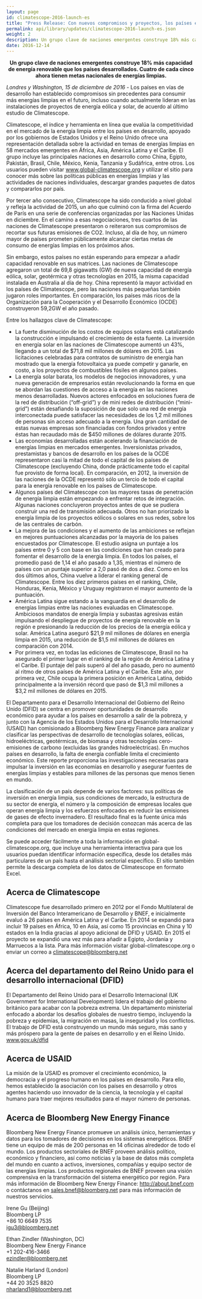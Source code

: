 ```yaml
---
layout: page
id: climatescope-2016-launch-es
title: "Press Release: Con nuevos compromisos y proyectos, los países en vías de desarrollo adquieren una ventaja global en energías limpias"
permalink: api/library/updates/climatescope-2016-launch-es.json
weight: 2
description: Un grupo clave de naciones emergentes construye 18% más capacidad de energía renovable que los países desarrollados. Cuatro de cada cinco ahora tienen metas nacionales de energías limpias.
date: 2016-12-14
---
```

<p><center><strong>Un grupo clave de naciones emergentes construye 18% más capacidad de energía renovable que los países desarrollados. Cuatro de cada cinco ahora tienen metas nacionales de energías limpias.</strong></center></p>

_Londres y Washington, 15 de diciembre de 2016_ - Los países en vías de desarrollo han establecido compromisos sin precedentes para consumir más energías limpias en el futuro, incluso cuando actualmente lideran en las instalaciones de proyectos de energía eólica y solar, de acuerdo al último estudio de Climatescope.

Climatescope, el índice y herramienta en línea que evalúa la competitividad en el mercado de la energía limpia entre los países en desarrollo, apoyado por los gobiernos de Estados Unidos y el Reino Unido ofrece una representación detallada sobre la actividad en temas de energías limpias en 58 mercados emergentes en África, Asia, América Latina y el Caribe. El grupo incluye las principales naciones en desarrollo como China, Egipto, Pakistán, Brasil, Chile, México, Kenia, Tanzania y Sudáfrica, entre otros. Los usuarios pueden visitar www.global-climatescope.org y utilizar el sitio para conocer más sobre las políticas públicas en energías limpias y las actividades de naciones individuales, descargar grandes paquetes de datos y compararlos por país.

Por tercer año consecutivo, Climatescope ha sido conducido a nivel global y refleja la actividad de 2015, un año que culminó con la firma del Acuerdo de París en una serie de conferencias organizadas por las Naciones Unidas en diciembre. En el camino a esas negociaciones, tres cuartos de las naciones de Climatescope presentaron o reiteraron sus compromisos de recortar sus futuras emisiones de CO2. Incluso, al día de hoy, un número mayor de países prometen públicamente alcanzar ciertas metas de consumo de energías limpias en los próximos años.

Sin embargo, estos países no están esperando para empezar a añadir capacidad renovable en sus matrices. Las naciones de Climatescope agregaron un total de 69,8 gigawatts (GW) de nueva capacidad  de energía eólica, solar, geotérmica y otras tecnologías en 2015, la misma capacidad instalada en Australia al día de hoy. China representó la mayor actividad en los países de Climatescope, pero las naciones más pequeñas también jugaron roles importantes. En comparación, los países más ricos de la Organización para la Cooperación y el Desarrollo Económico (OCDE) construyeron 59,2GW el año pasado.

Entre los hallazgos clave de Climatescope:

- La fuerte disminución de los costos de equipos solares está catalizando la construcción e impulsando el crecimiento de esta fuente. La inversión en energía solar en las naciones de Climatescope aumentó un 43%, llegando a un total de $71,8 mil millones de dólares en 2015. Las licitaciones celebradas para contratos de suministro de energía han mostrado que la energía fotovoltaica ya puede competir y ganarle, en costo, a los proyectos de combustibles fósiles en algunos países.
- La energía solar barata,  los modelos de negocios innovadores, y una nueva generación de empresarios están revolucionando la forma en que se abordan las cuestiones de acceso a la energía en las naciones menos desarrolladas. Nuevos actores enfocados en soluciones fuera de la red de distribución (“off-grid”) y de mini redes de distribución (“mini-grid”) están desafiando la suposición de que solo una red de energía interconectada puede satisfacer las necesidades de los 1,2 mil millones  de personas sin acceso adecuado a la energía. Una gran cantidad de estas nuevas empresas son financiadas con fondos privados y entre éstas han recaudado más de $450 millones de dólares durante 2015.
- Las economías desarrolladas están acelerando la financiación de energías limpias en mercados emergentes. Inversionistas privados, prestamistas y bancos de desarrollo en los países de la OCDE representaron casi la mitad de todo el capital de los países de Climatescope (excluyendo China, donde prácticamente todo el capital fue provisto de forma local). En comparación, en 2012, la inversión de las naciones de la OCDE representó sólo un tercio de todo el capital para la energía renovable en los países de Climatescope.
- Algunos países del Climatescope con las mayores tasas de penetración de energía limpia están empezando a enfrentar retos de integración. Algunas naciones concluyeron proyectos antes de que se pudiera construir una red de transmisión adecuada. Otros no han priorizado la energía limpia de los proyectos eólicos o solares en sus redes, sobre los de las centrales de carbón.
- La mejora de las condiciones y el aumento de las ambiciones se reflejan en mejores puntuaciones alcanzadas por la mayoría de los países encuestados por Climatescope. El estudio asigna un puntaje a los países entre 0 y 5 con base en las condiciones que han creado para fomentar el desarrollo de la energía limpia.  En todos los países, el promedio pasó de 1,14 el año pasado a 1,35, mientras el número de países con un puntaje superior a 2,0 pasó de dos a diez. Como en los dos últimos años, China vuelve a liderar el ranking general de Climatescope. Entre los diez primeros países en el ranking, Chile, Honduras, Kenia, México y Uruguay registraron el mayor aumento de la puntuación.
- América Latina sigue estando a la vanguardia en el desarrollo de energías limpias entre las naciones evaluadas en Climatescope. Ambiciosos mandatos de energía limpia y subastas agresivas están impulsando el despliegue de proyectos de energía renovable en la región e presionando la reducción de los precios de la energía eólica y solar. América Latina aseguró $21,9 mil millones de dólares en energía limpia en 2015, una reducción de $1,5 mil millones de dólares en comparación con 2014.
- Por primera vez, en todas las ediciones de Climatescope, Brasil no ha asegurado el primer lugar en el ranking de la región de América Latina y el Caribe. El puntaje del país superó al del año pasado, pero no aumentó al ritmo de otros países de América Latina y el Caribe. Este año, por primera vez, Chile ocupa la primera posición en América Latina, debido principalmente a la inversión récord que pasó de $1,3 mil millones a $3,2 mil millones de dólares en 2015.

El Departamento para el Desarrollo Internacional del Gobierno del Reino Unido  (DFID) se centra en promover oportunidades de desarrollo económico para ayudar a los países en desarrollo a salir de la pobreza, y junto con la Agencia de los Estados Unidos para el Desarrollo Internacional (USAID) han comisionado a Bloomberg New Energy Finance para analizar y clasificar las perspectivas de desarrollo de tecnologías solares, eólicas, hidroeléctricas, geotérmicas, de biomasa y otras tecnologías cero-emisiones de carbono (excluidas las grandes hidroeléctricas). En muchos países en desarrollo, la falta de energía confiable limita el crecimiento económico. Este reporte proporciona las investigaciones necesarias para impulsar la inversión en las economías en desarrollo y asegurar fuentes de energías limpias y estables para millones de las personas que menos tienen en mundo. 

La clasificación de un país depende de varios factores: sus políticas de inversión en energía limpia, sus condiciones de mercado, la estructura de su sector de energía, el número y la composición de empresas locales que operan energía limpia y los esfuerzos enfocados en reducir las emisiones de gases de efecto invernadero. El resultado final es la fuente única más completa para que los tomadores de decisión conozcan más acerca de las condiciones del mercado en energía limpia en estas regiones. 

Se puede acceder fácilmente a toda la información en global-climatescope.org, que incluye una herramienta interactiva para que los usuarios puedan identificar información específica, desde los detalles más particulares de un país hasta el análisis sectorial específico. El sitio también permite la descarga completa de los datos de Climatescope en formato Excel. 

## Acerca de Climatescope
Climatescope fue desarrollado primero en 2012 por el Fondo Multilateral de Inversión del Banco Interamericano de Desarrollo y BNEF, e inicialmente evaluó a 26 países en América Latina y el Caribe. En 2014 se expandió para incluir 19 países en África, 10 en Asia, así como 15 provincias en China y 10 estados en la India gracias al apoyo adicional de DFID y USAID. En 2015 el proyecto se expandió una vez más para añadir a Egipto, Jordania y Marruecos a la lista. Para más información visitar global-climatescope.org o enviar un correo a climatescope@bloomberg.net  

## Acerca del departamento del Reino Unido para el desarrollo internacional (DFID)
El Departamento del Reino Unido para el Desarrollo Internacional (UK Government for International Development) lidera el trabajo del gobierno británico para acabar con la pobreza extrema. Un departamento ministerial enfocado a abordar los desafíos globales de nuestro tiempo, incluyendo la pobreza y epidemias, la migración en masas, la inseguridad y los conflictos. El trabajo de DFID está construyendo un mundo más seguro, más sano y más próspero para la gente de países en desarrollo y en el Reino Unido. www.gov.uk/dfid

## Acerca de USAID
La misión de la USAID es promover el crecimiento económico, la democracia y el progreso humano en los países en desarrollo. Para ello, hemos establecido la asociación con los países en desarrollo y otros agentes haciendo uso innovador de la ciencia, la tecnología y el capital humano para traer mejores resultados para el mayor número de personas.

## Acerca de Bloomberg New Energy Finance
Bloomberg New Energy Finance promueve un análisis único, herramientas y datos para los tomadores de decisiones en los sistemas energéticos. BNEF tiene un equipo de más de 200 personas en 14 oficinas alrededor de todo el mundo. Los productos sectoriales de BNEF proveen análisis político, económico y financiero, así como noticias y la base de datos más completa del mundo en cuanto a activos, inversiones, compañías y equipo sector de las energías limpias. Los productos regionales de BNEF proveen una visión comprensiva en la transformación del sistema energético por región. Para más información de Bloomberg New Energy Finance: http://about.bnef.com o contáctanos en sales.bnef@bloomberg.net para más información de nuestros servicios.

Irene Gu (Beijing)  
Bloomberg LP  
+86 10 6649 7535  
igu3@bloomberg.net
 
Ethan Zindler (Washington, DC)  
Bloomberg New Energy Finance   
+1 202-416-3466  
ezindler@bloomberg.net
 
Natalie Harland (London)  
Bloomberg LP  
+44 20 3525 8820  
nharland1@bloomberg.net
